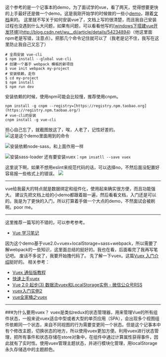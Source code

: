 这个参考的是一个记事本的demo，为了面试学的vue，看了两天，觉得想要更快的上手最好还是做一个demo。这是我刚开始学的时候做的一些小[demo](https://github.com/ZoeSj/demo-of-vue)，跟着[文档](http://cn.vuejs.org/v2/guide/)来的。
这里就不写关于如何安装vue了，文档上写的很清楚，而且我自己安装过程也没遇到什么大问题，如果有问题，可以看看他写的[[windows下搭建vue开发环境](http://blog.csdn.net/wu__di/article/details/54234894)](http://blog.csdn.net/wu__di/article/details/54234894)（他这里面npm老是写错，注意点）。把那几个命令记住就可以了（我老是记不住，我写在这里防止我自己又忘了）
```
# 全局安装 vue-cli
$ npm install --global vue-cli
# 创建一个基于 webpack 模板的新项目
$ vue init webpack my-project
# 安装依赖，走你
$ cd my-project
$ npm install
$ npm run dev
```
安装依赖的时候，使用npm可能会比较慢，推荐使用cnpm。
```
npm install -g cnpm --registry=[https://registry.npm.taobao.org](https://registry.npm.taobao.org/)
# vue-cli的安装
cnpm install -g vue-cli 
```
担心自己忘了，就截图放这了，唉，人老了，记性好差的。
![这是这个demo里面用到的命令](http://upload-images.jianshu.io/upload_images/3162008-c791230b0d208aa4.png?imageMogr2/auto-orient/strip%7CimageView2/2/w/1240)

![安装依赖node-sass，和上面作用一样](http://upload-images.jianshu.io/upload_images/3162008-cff3574ed63e431d.png?imageMogr2/auto-orient/strip%7CimageView2/2/w/1240)

![安装sass-loader](http://upload-images.jianshu.io/upload_images/3162008-402e53356114e710.png?imageMogr2/auto-orient/strip%7CimageView2/2/w/1240)
还有要安装vuex：`npm insatll --save vuex`

这里说下啊，如果不想用eslint来规范代码的话，可以选择no，不然后面没配置好容易报一些格式上的错误。
![](http://upload-images.jianshu.io/upload_images/2645110-770d0f432f77b684.png?imageMogr2/auto-orient/strip%7CimageView2/2/w/1240)

-------

vue给我最大的特点就是数据绑定和组件化，使用起来确实很方便，而且功能强大。
建议先把文档上给的小demo都跟着敲一遍，然后看看文档，入门还是可以的。我是为了更快的入门，所以打算着手做一个大点的demo，不然面试会被刷啊。poor me。

--------

这里推荐一篇写的不错的，可以参考参考。

- [Vue 学习笔记](http://www.jianshu.com/p/06be98001dc3)

因为这个demo基于vue2.0+vuex+localStorage+sass+webpack，所以需要了解webpack的一些知识，这里面总结的挺好的。我也在看，后面看完了我再写笔记吧。
废话不多说了，我要开始撸代码了。
先了解一下vuex。这篇[Vuex 入门介绍](http://www.jianshu.com/p/490e7726fe67)挺好的。
相关参考：

- [Vuex 通俗版教程](http://www.jianshu.com/p/caff7b8ab2cf)
- [快速上手vuex](http://www.jianshu.com/p/04ebf09e72a1)
- [Vue 2.0 起步(3) 数据流vuex和LocalStorage实例 - 微信公众号RSS](http://www.jianshu.com/p/fb758398268a)
- [vuex入门实例2](http://www.jianshu.com/p/2b19a2b36d20)
- [vue全家桶之vuex](http://www.jianshu.com/p/ee77747f9dd8)

--------

###为什么要用vuex？ 
vuex是类似redux的状态管理器，用来管理Vue的所有组件状态，一般来说vuex适合中型或者大型的单页应用（SPA），会出现多个视图组件依赖同一个状态，来自不同视图的行为需要变更同一个状态。但是这个记事本中有个修改主题，切换状态的地方，所以使用vuex更加方便。利用vuex进行状态管理，把所有事件和状态存储在store对象中，在组件中通过计算属性获得事件，因此就有了实时性。使用vuex管理主题状态，并进行模块化管理，用localStorage永久存储选中的主题颜色。